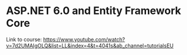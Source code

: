 # ASP.NET 6.0 and Entity Framework Core
Link to course: https://www.youtube.com/watch?v=7d2UMAIgOLQ&list=LL&index=4&t=4041s&ab_channel=tutorialsEU
